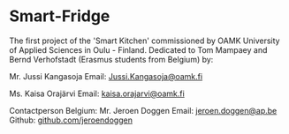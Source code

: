 # Smart-Fridge
The first project of the 'Smart Kitchen' commissioned by OAMK University of Applied Sciences in Oulu - Finland.
Dedicated to Tom Mampaey and Bernd Verhofstadt (Erasmus students from Belgium) by:

Mr. Jussi Kangasoja
Email: Jussi.Kangasoja@oamk.fi

Ms. Kaisa Orajärvi
Email: kaisa.orajarvi@oamk.fi


Contactperson Belgium:
Mr. Jeroen Doggen
Email: jeroen.doggen@ap.be
Github: [github.com/jeroendoggen](https://github.com/jeroendoggen)